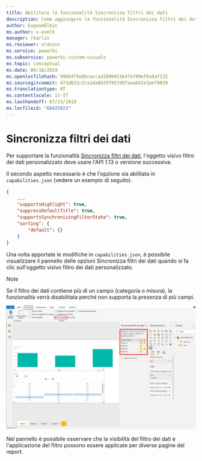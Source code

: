 ```yaml
---
title: Abilitare la funzionalità Sincronizza filtri dei dati
description: Come aggiungere la funzionalità Sincronizza filtri dei dati per gli oggetti visivi di Power BI
author: EugeneElkin
ms.author: v-evelk
manager: rkarlin
ms.reviewer: sranins
ms.service: powerbi
ms.subservice: powerbi-custom-visuals
ms.topic: conceptual
ms.date: 06/18/2019
ms.openlocfilehash: 9966475e8bcaccad2090451b47ef09ef0a9af125
ms.sourcegitcommit: 473d031c2ca1da8935f957d9faea642e3aef9839
ms.translationtype: HT
ms.contentlocale: it-IT
ms.lasthandoff: 07/23/2019
ms.locfileid: "68425023"
---
```

# <a name="sync-slicers"></a>Sincronizza filtri dei dati

Per supportare la funzionalità [Sincronizza filtri dei dati](https://docs.microsoft.com/power-bi/desktop-slicers), l'oggetto visivo filtro dei dati personalizzato deve usare l'API 1.13 o versione successiva.

Il secondo aspetto necessario è che l'opzione sia abilitata in `capabilities.json` (vedere un esempio di seguito).

```json
{
    ...
    "supportsHighlight": true,
    "suppressDefaultTitle": true,
    "supportsSynchronizingFilterState": true,
    "sorting": {
        "default": {}
    }
}
```

Una volta apportate le modifiche in `capabilities.json`, è possibile visualizzare il pannello delle opzioni Sincronizza filtri dei dati quando si fa clic sull'oggetto visivo filtro dei dati personalizzato.

> [!NOTE]
> Se il filtro dei dati contiene più di un campo (categoria o misura), la funzionalità verrà disabilitata perché non supporta la presenza di più campi.

![Riquadro Sincronizza filtri dei dati](./media/sync-slicers-panel.png)

Nel pannello è possibile osservare che la visibilità del filtro dei dati e l'applicazione del filtro possono essere applicate per diverse pagine del report.

